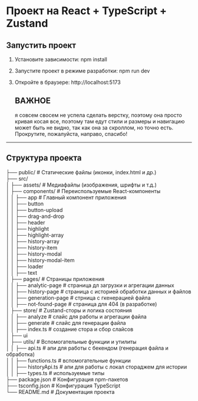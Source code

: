 # Проект на React + TypeScript + Zustand

## Запустить проект

1. Установите зависимости:
   npm install

2. Запустите проект в режиме разработки:
   npm run dev

3. Откройте в браузере:
   http://localhost:5173

    ## ВАЖНОЕ

    я совсем свосем не успела сделать верстку, поэтому она просто кривая косая все, поэтому там едут стили и размеры и навигацию может быть не видно, так как она за скроллом, но точно есть. Прокрутите, пожалуйста, направо, спасибо!

---

## Структура проекта

├── public/ # Статические файлы (иконки, index.html и др.)<br />
├── src/<br />
│ ├── assets/ # Медиафайлы (изображения, шрифты и т.д.)<br />
│ ├── components/ # Переиспользуемые React-компоненты<br />
│ │ ├── app # Главный компонент приложения<br />
│ │ ├── button<br />
│ │ ├── button-upload<br />
│ │ ├── drag-and-drop<br />
│ │ ├── header<br />
│ │ ├── highlight<br />
│ │ ├── highlight-array<br />
│ │ ├── history-array<br />
│ │ ├── history-item<br />
│ │ ├── history-modal<br />
│ │ ├── history-modal-item<br />
│ │ ├── loader<br />
│ │ ├── text<br />
│ ├── pages/ # Страницы приложения<br />
│ │ ├── analytic-page # страница дл загрузки и агрегации данных<br />
│ │ ├── history-page # страница с историей обработки данных и файлов<br />
│ │ ├── generation-page # стрница с гкенерацией файла<br />
│ │ ├── not-found-page # страница для 404 (в разработке)<br />
│ ├── store/ # Zustand-сторы и логика состояния<br />
│ │ ├── analyze # слайс для работы и агрегации файла<br />
│ │ ├── generate # слайс для генерации файла<br />
│ │ ├── index.ts # создание стора и сбор слайсов<br />
│ ├── ui<br />
│ ├── utils/ # Вспомогательные функции и утилиты<br />
│ │ ├── api.ts # апи для работы с бекендом (генерация файла и обработка)<br />
│ │ ├── functions.ts # вспомогательные функции<br />
│ │ ├── historyApi.ts # апи для работы с локал стораджем для истории<br />
│ │ ├── types.ts # используемые типы<br />
├── package.json # Конфигурация npm-пакетов<br />
├── tsconfig.json # Конфигурация TypeScript<br />
└── README.md # Документация проекта<br />
